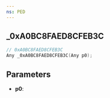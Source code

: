 ```yaml
---
ns: PED
---
```

## _0xA0BC8FAED8CFEB3C

```c
// 0xA0BC8FAED8CFEB3C
Any _0xA0BC8FAED8CFEB3C(Any p0);
```

## Parameters
* **p0**:
